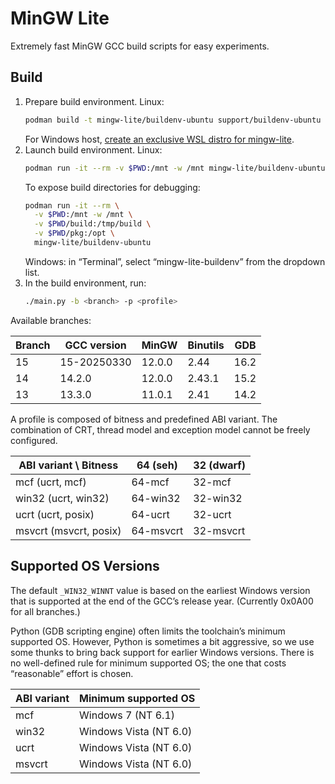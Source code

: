 # MinGW Lite

Extremely fast MinGW GCC build scripts for easy experiments.

## Build

1. Prepare build environment. Linux:
   ```bash
   podman build -t mingw-lite/buildenv-ubuntu support/buildenv-ubuntu
   ```
   For Windows host, [create an exclusive WSL distro for mingw-lite](doc/wsl-buildenv.md).
2. Launch build environment. Linux:
   ```bash
   podman run -it --rm -v $PWD:/mnt -w /mnt mingw-lite/buildenv-ubuntu
   ```
   To expose build directories for debugging:
   ```bash
   podman run -it --rm \
     -v $PWD:/mnt -w /mnt \
     -v $PWD/build:/tmp/build \
     -v $PWD/pkg:/opt \
     mingw-lite/buildenv-ubuntu
   ```
   Windows: in “Terminal”, select “mingw-lite-buildenv” from the dropdown list.
3. In the build environment, run:
   ```bash
   ./main.py -b <branch> -p <profile>
   ```

Available branches:

| Branch | GCC version | MinGW | Binutils | GDB |
| ------ | ----------- | ----- | -------- | --- |
| 15 | 15-20250330 | 12.0.0 | 2.44 | 16.2 |
| 14 | 14.2.0 | 12.0.0 | 2.43.1 | 15.2 |
| 13 | 13.3.0 | 11.0.1 | 2.41 | 14.2 |

A profile is composed of bitness and predefined ABI variant. The combination of CRT, thread model and exception model cannot be freely configured.

| ABI variant \ Bitness | 64 (seh) | 32 (dwarf) |
| --------------------- | -------- | ---------- |
| mcf (ucrt, mcf) | 64-mcf | 32-mcf |
| win32 (ucrt, win32) | 64-win32 | 32-win32 |
| ucrt (ucrt, posix) | 64-ucrt | 32-ucrt |
| msvcrt (msvcrt, posix) | 64-msvcrt | 32-msvcrt |

## Supported OS Versions

The default `_WIN32_WINNT` value is based on the earliest Windows version that is supported at the end of the GCC’s release year. (Currently 0x0A00 for all branches.)

Python (GDB scripting engine) often limits the toolchain’s minimum supported OS. However, Python is sometimes a bit aggressive, so we use some thunks to bring back support for earlier Windows versions. There is no well-defined rule for minimum supported OS; the one that costs “reasonable” effort is chosen.

| ABI variant | Minimum supported OS |
| ----------- | -------------------- |
| mcf | Windows 7 (NT 6.1) |
| win32 | Windows Vista (NT 6.0) |
| ucrt | Windows Vista (NT 6.0) |
| msvcrt | Windows Vista (NT 6.0) |
